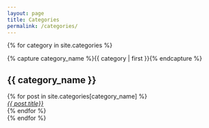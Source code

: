 ```yaml
---
layout: page
title: Categories
permalink: /categories/
---
```


{% for category in site.categories %}
  <div class="archive-group">
    {% capture category_name %}{{ category | first }}{% endcapture %}
    <h2 class="post-list-heading">{{ category_name }}</h2>
    <!--<a name="{{ category_name | slugize }}"></a>-->
    {% for post in site.categories[category_name] %}
    <article class="archive-item">
      <em><a href="{{ site.baseurl }}{{ post.url }}">{{ post.title}}</a></em>
    </article>
    {% endfor %}
  </div>
{% endfor %}
